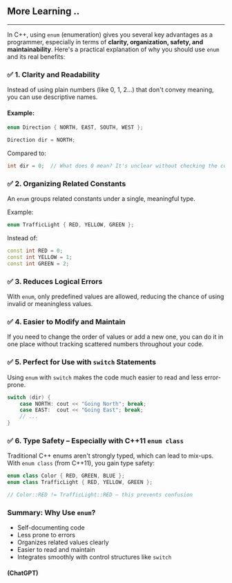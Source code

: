 ## More Learning ..

---

In C++, using `enum` (enumeration) gives you several key advantages as a programmer, especially in terms of **clarity, organization, safety, and maintainability**. Here's a practical explanation of why you should use `enum` and its real benefits:

### ✅ **1. Clarity and Readability**

Instead of using plain numbers (like 0, 1, 2...) that don't convey meaning, you can use descriptive names.

#### Example:

```cpp
enum Direction { NORTH, EAST, SOUTH, WEST };

Direction dir = NORTH;
```

Compared to:

```cpp
int dir = 0;  // What does 0 mean? It's unclear without checking the code.
```

### ✅ **2. Organizing Related Constants**

An `enum` groups related constants under a single, meaningful type.

Example:

```cpp
enum TrafficLight { RED, YELLOW, GREEN };
```

Instead of:

```cpp
const int RED = 0;
const int YELLOW = 1;
const int GREEN = 2;
```

### ✅ **3. Reduces Logical Errors**

With `enum`, only predefined values are allowed, reducing the chance of using invalid or meaningless values.

### ✅ **4. Easier to Modify and Maintain**

If you need to change the order of values or add a new one, you can do it in one place without tracking scattered numbers throughout your code.

### ✅ **5. Perfect for Use with `switch` Statements**

Using `enum` with `switch` makes the code much easier to read and less error-prone.

```cpp
switch (dir) {
    case NORTH: cout << "Going North"; break;
    case EAST:  cout << "Going East"; break;
    // ...
}
```

### ✅ **6. Type Safety – Especially with C++11 `enum class`**

Traditional C++ enums aren't strongly typed, which can lead to mix-ups. With `enum class` (from C++11), you gain type safety:

```cpp
enum class Color { RED, GREEN, BLUE };
enum class TrafficLight { RED, YELLOW, GREEN };

// Color::RED != TrafficLight::RED – this prevents confusion
```

### Summary: Why Use `enum`?

- Self-documenting code
- Less prone to errors
- Organizes related values clearly
- Easier to read and maintain
- Integrates smoothly with control structures like `switch`

#### (ChatGPT)
